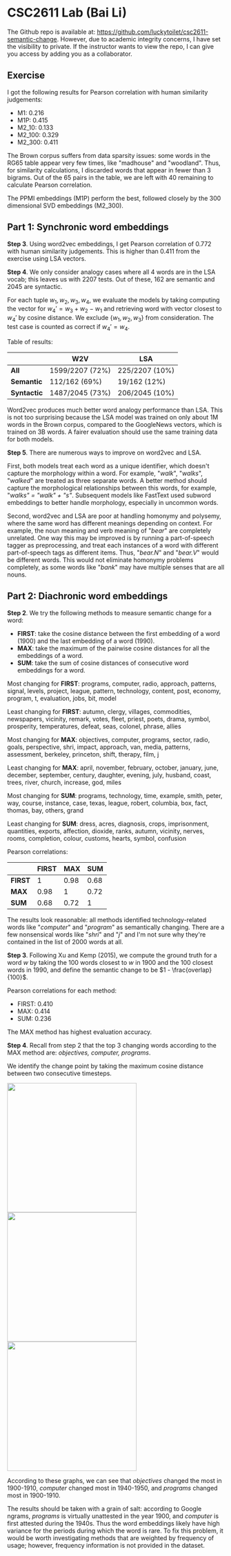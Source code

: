 # CSC2611 Lab (Bai Li)

The Github repo is available at: https://github.com/luckytoilet/csc2611-semantic-change. However, due to academic integrity concerns, I have set the visibility to private. If the instructor wants to view the repo, I can give you access by adding you as a collaborator.

## Exercise

I got the following results for Pearson correlation with human similarity judgements:

* M1: 0.216
* M1P: 0.415
* M2_10: 0.133
* M2_100: 0.329
* M2_300: 0.411

The Brown corpus suffers from data sparsity issues: some words in the RG65 table appear very few times, like "madhouse" and "woodland". Thus, for similarity calculations, I discarded words that appear in fewer than 3 bigrams. Out of the 65 pairs in the table, we are left with 40 remaining to calculate Pearson correlation.

The PPMI embeddings (M1P) perform the best, followed closely by the 300 dimensional SVD embeddings (M2_300).

## Part 1: Synchronic word embeddings

**Step 3**. Using word2vec embeddings, I get Pearson correlation of 0.772 with human similarity judgements. This is higher than 0.411 from the exercise using LSA vectors.

**Step 4**. We only consider analogy cases where all 4 words are in the LSA vocab; this leaves us with 2207 tests. Out of these, 162 are semantic and 2045 are syntactic.

For each tuple $w_1, w_2, w_3, w_4$, we evaluate the models by taking computing the vector for $w_4' = w_3 + w_2 - w_1$ and retrieving word with vector closest to $w_4'$ by cosine distance. We exclude $\{w_1, w_2, w_3\}$ from consideration. The test case is counted as correct if $w_4' = w_4$.

Table of results:

|               | W2V             | LSA            |
| ------------- | --------------- | -------------- |
| **All**       | 1599/2207 (72%) | 225/2207 (10%) |
| **Semantic**  | 112/162 (69%)   | 19/162 (12%)   |
| **Syntactic** | 1487/2045 (73%) | 206/2045 (10%) |

Word2vec produces much better word analogy performance than LSA. This is not too surprising because the LSA model was trained on only about 1M words in the Brown corpus, compared to the GoogleNews vectors, which is trained on 3B words. A fairer evaluation should use the same training data for both models.

**Step 5**. There are numerous ways to improve on word2vec and LSA.

First, both models treat each word as a unique identifier, which doesn't capture the morphology within a word. For example, "*walk*", "*walks*", "*walked*" are treated as three separate words. A better method should capture the morphological relationships between this words, for example, "*walks" = "walk" + "s"*. Subsequent models like FastText used subword embeddings to better handle morphology, especially in uncommon words.

Second, word2vec and LSA are poor at handling homonymy and polysemy, where the same word has different meanings depending on context. For example, the noun meaning and verb meaning of "*bear*" are completely unrelated. One way this may be improved is by running a part-of-speech tagger as preprocessing, and treat each instances of a word with different part-of-speech tags as different items. Thus, "*bear.N*" and "*bear.V*" would be different words. This would not eliminate homonymy problems completely, as some words like "*bank*" may have multiple senses that are all nouns.

## Part 2: Diachronic word embeddings

**Step 2**. We try the following methods to measure semantic change for a word:

* **FIRST**: take the cosine distance between the first embedding of a word (1900) and the last embedding of a word (1990).
* **MAX**: take the maximum of the pairwise cosine distances for all the embeddings of a word.
* **SUM**: take the sum of cosine distances of consecutive word embeddings for a word.

Most changing for **FIRST**: programs, computer, radio, approach, patterns, signal, levels, project, league, pattern, technology, content, post, economy, program, t, evaluation, jobs, bit, model

Least changing for **FIRST**: autumn, clergy, villages, commodities, newspapers, vicinity, remark, votes, fleet, priest, poets, drama, symbol, prosperity, temperatures, defeat, seas, colonel, phrase, allies

Most changing for **MAX**: objectives, computer, programs, sector, radio, goals, perspective, shri, impact, approach, van, media, patterns, assessment, berkeley, princeton, shift, therapy, film, j

Least changing for **MAX**: april, november, february, october, january, june, december, september, century, daughter, evening, july, husband, coast, trees, river, church, increase, god, miles

Most changing for **SUM**: programs, technology, time, example, smith, peter, way, course, instance, case, texas, league, robert, columbia, box, fact, thomas, bay, others, grand

Least changing for **SUM**: dress, acres, diagnosis, crops, imprisonment, quantities, exports, affection, dioxide, ranks, autumn, vicinity, nerves, rooms, completion, colour, customs, hearts, symbol, confusion

Pearson correlations:

|           | FIRST | MAX  | SUM  |
| --------- | ----- | ---- | ---- |
| **FIRST** | 1     | 0.98 | 0.68 |
| **MAX**   | 0.98  | 1    | 0.72 |
| **SUM**   | 0.68  | 0.72 | 1    |

The results look reasonable: all methods identified technology-related words like "*computer*" and "*program*" as semantically changing. There are a few nonsensical words like "*shri*" and "*j*" and I'm not sure why they're contained in the list of 2000 words at all.

**Step 3**. Following Xu and Kemp (2015), we compute the ground truth for a word $w$ by taking the 100 words closest to $w$ in 1900 and the 100 closest words in 1990, and define the semantic change to be $1 - \frac{overlap}{100}$.

Pearson correlations for each method:

* FIRST: 0.410
* MAX: 0.414
* SUM: 0.236

The MAX method has highest evaluation accuracy.

**Step 4**. Recall from step 2 that the top 3 changing words according to the MAX method are: *objectives, computer, programs*.

We identify the change point by taking the maximum cosine distance between two consecutive timesteps.

<img src="chg_objectives.png" width=300px>

<img src="chg_computer.png" width=300px>

<img src="chg_programs.png" width=300px>

According to these graphs, we can see that *objectives* changed the most in 1900-1910, *computer* changed most in 1940-1950, and *programs* changed most in 1900-1910.

The results should be taken with a grain of salt: according to Google ngrams, *programs* is virtually unattested in the year 1900, and *computer* is first attested during the 1940s. Thus the word embeddings likely have high variance for the periods during which the word is rare. To fix this problem, it would be worth investigating methods that are weighted by frequency of usage; however, frequency information is not provided in the dataset.









